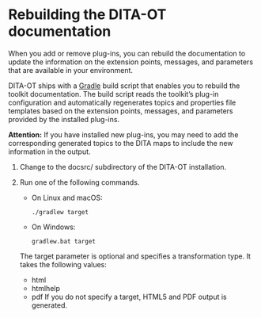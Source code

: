 # Rebuilding the DITA-OT documentation

When you add or remove plug-ins, you can rebuild the documentation to update the information on the extension points, messages, and parameters that are available in your environment.

DITA-OT ships with a [Gradle](https://gradle.org) build script that enables you to rebuild the toolkit documentation. The build script reads the toolkit’s plug-in configuration and automatically regenerates topics and properties file templates based on the extension points, messages, and parameters provided by the installed plug-ins.

**Attention:** If you have installed new plug-ins, you may need to add the corresponding generated topics to the DITA maps to include the new information in the output.

1.  Change to the docsrc/ subdirectory of the DITA-OT installation.

2.  Run one of the following commands.

    -   On Linux and macOS:

        ```
        ./gradlew target
        ```

    -   On Windows:

        ```
        gradlew.bat target
        ```

    The target parameter is optional and specifies a transformation type. It takes the following values:

    -   html
    -   htmlhelp
    -   pdf
    If you do not specify a target, HTML5 and PDF output is generated.



